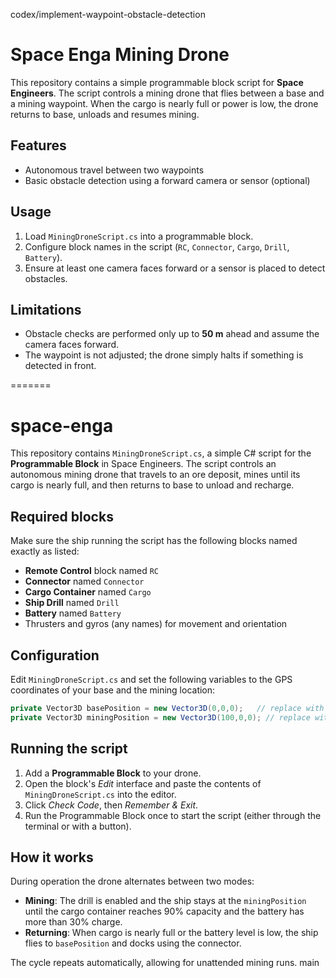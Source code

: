  codex/implement-waypoint-obstacle-detection
# Space Enga Mining Drone

This repository contains a simple programmable block script for **Space Engineers**. The script controls a mining drone that flies between a base and a mining waypoint. When the cargo is nearly full or power is low, the drone returns to base, unloads and resumes mining.

## Features
- Autonomous travel between two waypoints
- Basic obstacle detection using a forward camera or sensor (optional)

## Usage
1. Load `MiningDroneScript.cs` into a programmable block.
2. Configure block names in the script (`RC`, `Connector`, `Cargo`, `Drill`, `Battery`).
3. Ensure at least one camera faces forward or a sensor is placed to detect obstacles.

## Limitations
- Obstacle checks are performed only up to **50 m** ahead and assume the camera faces forward.
- The waypoint is not adjusted; the drone simply halts if something is detected in front.

=======
# space-enga

This repository contains `MiningDroneScript.cs`, a simple C# script for the **Programmable Block** in Space Engineers. The script controls an autonomous mining drone that travels to an ore deposit, mines until its cargo is nearly full, and then returns to base to unload and recharge.

## Required blocks
Make sure the ship running the script has the following blocks named exactly as listed:

- **Remote Control** block named `RC`
- **Connector** named `Connector`
- **Cargo Container** named `Cargo`
- **Ship Drill** named `Drill`
- **Battery** named `Battery`
- Thrusters and gyros (any names) for movement and orientation

## Configuration
Edit `MiningDroneScript.cs` and set the following variables to the GPS coordinates of your base and the mining location:

```csharp
private Vector3D basePosition = new Vector3D(0,0,0);   // replace with base coords
private Vector3D miningPosition = new Vector3D(100,0,0); // replace with ore coords
```

## Running the script
1. Add a **Programmable Block** to your drone.
2. Open the block's *Edit* interface and paste the contents of `MiningDroneScript.cs` into the editor.
3. Click *Check Code*, then *Remember & Exit*.
4. Run the Programmable Block once to start the script (either through the terminal or with a button).

## How it works
During operation the drone alternates between two modes:

- **Mining**: The drill is enabled and the ship stays at the `miningPosition` until the cargo container reaches 90% capacity and the battery has more than 30% charge.
- **Returning**: When cargo is nearly full or the battery level is low, the ship flies to `basePosition` and docks using the connector.

The cycle repeats automatically, allowing for unattended mining runs.
 main
